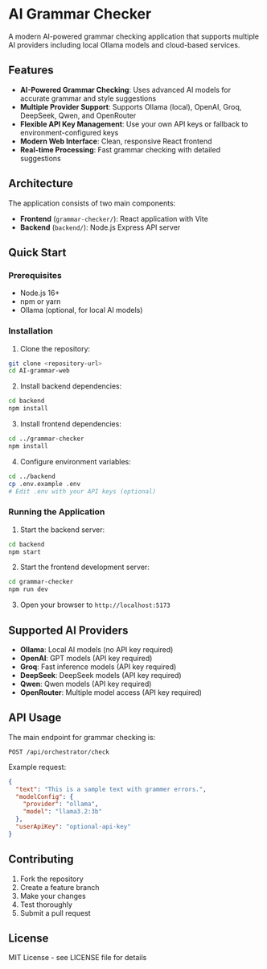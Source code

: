 # AI Grammar Checker

A modern AI-powered grammar checking application that supports multiple AI providers including local Ollama models and cloud-based services.

## Features

- **AI-Powered Grammar Checking**: Uses advanced AI models for accurate grammar and style suggestions
- **Multiple Provider Support**: Supports Ollama (local), OpenAI, Groq, DeepSeek, Qwen, and OpenRouter
- **Flexible API Key Management**: Use your own API keys or fallback to environment-configured keys
- **Modern Web Interface**: Clean, responsive React frontend
- **Real-time Processing**: Fast grammar checking with detailed suggestions

## Architecture

The application consists of two main components:

- **Frontend** (`grammar-checker/`): React application with Vite
- **Backend** (`backend/`): Node.js Express API server

## Quick Start

### Prerequisites

- Node.js 16+ 
- npm or yarn
- Ollama (optional, for local AI models)

### Installation

1. Clone the repository:
```bash
git clone <repository-url>
cd AI-grammar-web
```

2. Install backend dependencies:
```bash
cd backend
npm install
```

3. Install frontend dependencies:
```bash
cd ../grammar-checker
npm install
```

4. Configure environment variables:
```bash
cd ../backend
cp .env.example .env
# Edit .env with your API keys (optional)
```

### Running the Application

1. Start the backend server:
```bash
cd backend
npm start
```

2. Start the frontend development server:
```bash
cd grammar-checker
npm run dev
```

3. Open your browser to `http://localhost:5173`

## Supported AI Providers

- **Ollama**: Local AI models (no API key required)
- **OpenAI**: GPT models (API key required)
- **Groq**: Fast inference models (API key required)
- **DeepSeek**: DeepSeek models (API key required)
- **Qwen**: Qwen models (API key required)
- **OpenRouter**: Multiple model access (API key required)

## API Usage

The main endpoint for grammar checking is:

```
POST /api/orchestrator/check
```

Example request:
```json
{
  "text": "This is a sample text with grammer errors.",
  "modelConfig": {
    "provider": "ollama",
    "model": "llama3.2:3b"
  },
  "userApiKey": "optional-api-key"
}
```

## Contributing

1. Fork the repository
2. Create a feature branch
3. Make your changes
4. Test thoroughly
5. Submit a pull request

## License

MIT License - see LICENSE file for details